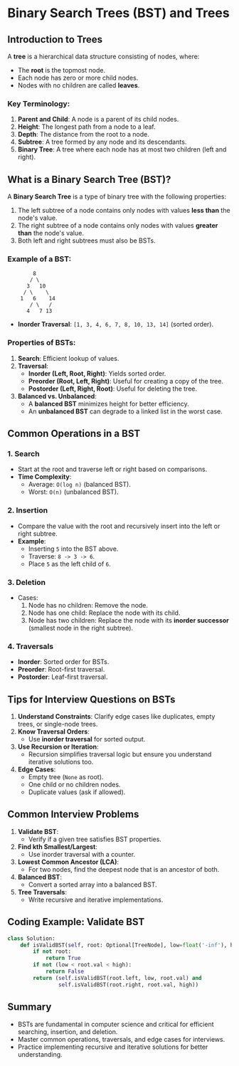# Binary Search Trees (BST) and Trees

## Introduction to Trees

A **tree** is a hierarchical data structure consisting of nodes, where:

- The **root** is the topmost node.
- Each node has zero or more child nodes.
- Nodes with no children are called **leaves**.

### Key Terminology:

1. **Parent and Child**: A node is a parent of its child nodes.
2. **Height**: The longest path from a node to a leaf.
3. **Depth**: The distance from the root to a node.
4. **Subtree**: A tree formed by any node and its descendants.
5. **Binary Tree**: A tree where each node has at most two children (left and right).

## What is a Binary Search Tree (BST)?

A **Binary Search Tree** is a type of binary tree with the following properties:

1. The left subtree of a node contains only nodes with values **less than** the node's value.
2. The right subtree of a node contains only nodes with values **greater than** the node's value.
3. Both left and right subtrees must also be BSTs.

### Example of a BST:

```
        8
       / \
      3   10
     / \    \
    1   6    14
       / \   /
      4   7 13
```

- **Inorder Traversal**: `[1, 3, 4, 6, 7, 8, 10, 13, 14]` (sorted order).

### Properties of BSTs:

1. **Search**: Efficient lookup of values.
2. **Traversal**:
   - **Inorder (Left, Root, Right)**: Yields sorted order.
   - **Preorder (Root, Left, Right)**: Useful for creating a copy of the tree.
   - **Postorder (Left, Right, Root)**: Useful for deleting the tree.
3. **Balanced vs. Unbalanced**:
   - A **balanced BST** minimizes height for better efficiency.
   - An **unbalanced BST** can degrade to a linked list in the worst case.

## Common Operations in a BST

### 1. Search

- Start at the root and traverse left or right based on comparisons.
- **Time Complexity**:
  - Average: `O(log n)` (balanced BST).
  - Worst: `O(n)` (unbalanced BST).

### 2. Insertion

- Compare the value with the root and recursively insert into the left or right subtree.
- **Example**:
  - Inserting `5` into the BST above.
  - Traverse: `8 -> 3 -> 6`.
  - Place `5` as the left child of `6`.

### 3. Deletion

- Cases:
  1. Node has no children: Remove the node.
  2. Node has one child: Replace the node with its child.
  3. Node has two children: Replace the node with its **inorder successor** (smallest node in the right subtree).

### 4. Traversals

- **Inorder**: Sorted order for BSTs.
- **Preorder**: Root-first traversal.
- **Postorder**: Leaf-first traversal.

## Tips for Interview Questions on BSTs

1. **Understand Constraints**: Clarify edge cases like duplicates, empty trees, or single-node trees.
2. **Know Traversal Orders**:
   - Use **inorder traversal** for sorted output.
3. **Use Recursion or Iteration**:
   - Recursion simplifies traversal logic but ensure you understand iterative solutions too.
4. **Edge Cases**:
   - Empty tree (`None` as root).
   - One child or no children nodes.
   - Duplicate values (ask if allowed).

## Common Interview Problems

1. **Validate BST**:
   - Verify if a given tree satisfies BST properties.
2. **Find kth Smallest/Largest**:
   - Use inorder traversal with a counter.
3. **Lowest Common Ancestor (LCA)**:
   - For two nodes, find the deepest node that is an ancestor of both.
4. **Balanced BST**:
   - Convert a sorted array into a balanced BST.
5. **Tree Traversals**:
   - Write recursive and iterative implementations.

## Coding Example: Validate BST

```python
class Solution:
    def isValidBST(self, root: Optional[TreeNode], low=float('-inf'), high=float('inf')) -> bool:
        if not root:
            return True
        if not (low < root.val < high):
            return False
        return (self.isValidBST(root.left, low, root.val) and
                self.isValidBST(root.right, root.val, high))
```

## Summary

- BSTs are fundamental in computer science and critical for efficient searching, insertion, and deletion.
- Master common operations, traversals, and edge cases for interviews.
- Practice implementing recursive and iterative solutions for better understanding.



